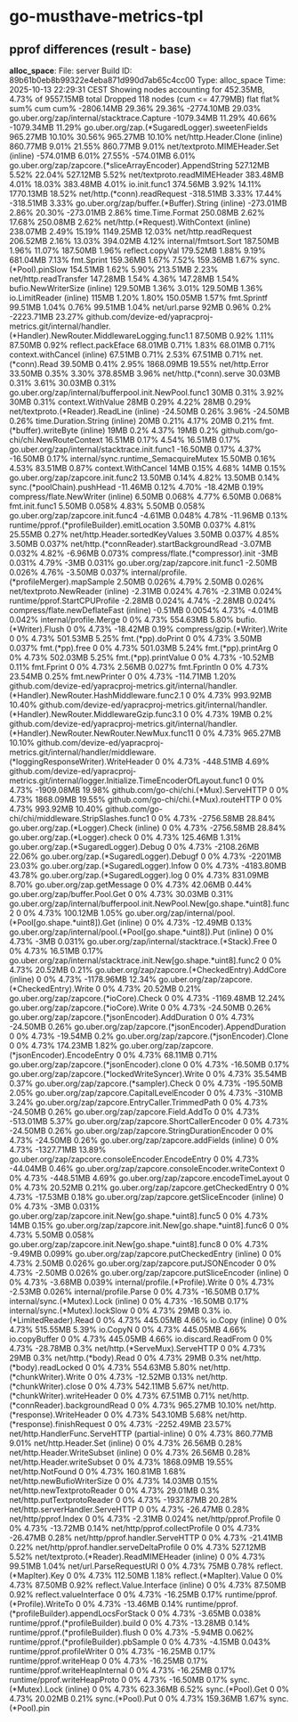 # go-musthave-metrics-tpl


## pprof differences (result - base)
**alloc_space**:
File: server
Build ID: 89b61b0eb8b99322e4eba871d990d7ab65c4cc00
Type: alloc_space
Time: 2025-10-13 22:29:31 CEST
Showing nodes accounting for 452.35MB, 4.73% of 9557.15MB total
Dropped 118 nodes (cum <= 47.79MB)
      flat  flat%   sum%        cum   cum%
-2806.14MB 29.36% 29.36% -2774.10MB 29.03%  go.uber.org/zap/internal/stacktrace.Capture
-1079.34MB 11.29% 40.66% -1079.34MB 11.29%  go.uber.org/zap.(*SugaredLogger).sweetenFields
  965.27MB 10.10% 30.56%   965.27MB 10.10%  net/http.Header.Clone (inline)
  860.77MB  9.01% 21.55%   860.77MB  9.01%  net/textproto.MIMEHeader.Set (inline)
 -574.01MB  6.01% 27.55%  -574.01MB  6.01%  go.uber.org/zap/zapcore.(*sliceArrayEncoder).AppendString
  527.12MB  5.52% 22.04%   527.12MB  5.52%  net/textproto.readMIMEHeader
  383.48MB  4.01% 18.03%   383.48MB  4.01%  io.init.func1
  374.56MB  3.92% 14.11%  1770.13MB 18.52%  net/http.(*conn).readRequest
 -318.51MB  3.33% 17.44%  -318.51MB  3.33%  go.uber.org/zap/buffer.(*Buffer).String (inline)
 -273.01MB  2.86% 20.30%  -273.01MB  2.86%  time.Time.Format
  250.08MB  2.62% 17.68%   250.08MB  2.62%  net/http.(*Request).WithContext (inline)
  238.07MB  2.49% 15.19%  1149.25MB 12.03%  net/http.readRequest
  206.52MB  2.16% 13.03%   394.02MB  4.12%  internal/fmtsort.Sort
  187.50MB  1.96% 11.07%   187.50MB  1.96%  reflect.copyVal
  179.52MB  1.88%  9.19%   681.04MB  7.13%  fmt.Sprint
  159.36MB  1.67%  7.52%   159.36MB  1.67%  sync.(*Pool).pinSlow
  154.51MB  1.62%  5.90%   213.51MB  2.23%  net/http.readTransfer
  147.28MB  1.54%  4.36%   147.28MB  1.54%  bufio.NewWriterSize (inline)
  129.50MB  1.36%  3.01%   129.50MB  1.36%  io.LimitReader (inline)
     115MB  1.20%  1.80%   150.05MB  1.57%  fmt.Sprintf
   99.51MB  1.04%  0.76%    99.51MB  1.04%  net/url.parse
      92MB  0.96%   0.2% -2223.71MB 23.27%  github.com/devize-ed/yapracproj-metrics.git/internal/handler.(*Handler).NewRouter.MiddlewareLogging.func1.1
   87.50MB  0.92%  1.11%    87.50MB  0.92%  reflect.packEface
   68.01MB  0.71%  1.83%    68.01MB  0.71%  context.withCancel (inline)
   67.51MB  0.71%  2.53%    67.51MB  0.71%  net.(*conn).Read
   39.50MB  0.41%  2.95%  1868.09MB 19.55%  net/http.Error
   33.50MB  0.35%  3.30%   378.85MB  3.96%  net/http.(*conn).serve
   30.03MB  0.31%  3.61%    30.03MB  0.31%  go.uber.org/zap/internal/bufferpool.init.NewPool.func1
      30MB  0.31%  3.92%       30MB  0.31%  context.WithValue
      28MB  0.29%  4.22%       28MB  0.29%  net/textproto.(*Reader).ReadLine (inline)
  -24.50MB  0.26%  3.96%   -24.50MB  0.26%  time.Duration.String (inline)
      20MB  0.21%  4.17%       20MB  0.21%  fmt.(*buffer).writeByte (inline)
      19MB   0.2%  4.37%       19MB   0.2%  github.com/go-chi/chi.NewRouteContext
   16.51MB  0.17%  4.54%    16.51MB  0.17%  go.uber.org/zap/internal/stacktrace.init.func1
  -16.50MB  0.17%  4.37%   -16.50MB  0.17%  internal/sync.runtime_SemacquireMutex
   15.50MB  0.16%  4.53%    83.51MB  0.87%  context.WithCancel
      14MB  0.15%  4.68%       14MB  0.15%  go.uber.org/zap/zapcore.init.func2
   13.50MB  0.14%  4.82%    13.50MB  0.14%  sync.(*poolChain).pushHead
  -11.46MB  0.12%  4.70%   -18.42MB  0.19%  compress/flate.NewWriter (inline)
    6.50MB 0.068%  4.77%     6.50MB 0.068%  fmt.init.func1
    5.50MB 0.058%  4.83%     5.50MB 0.058%  go.uber.org/zap/zapcore.init.func4
   -4.61MB 0.048%  4.78%   -11.96MB  0.13%  runtime/pprof.(*profileBuilder).emitLocation
    3.50MB 0.037%  4.81%    25.55MB  0.27%  net/http.Header.sortedKeyValues
    3.50MB 0.037%  4.85%     3.50MB 0.037%  net/http.(*connReader).startBackgroundRead
   -3.07MB 0.032%  4.82%    -6.96MB 0.073%  compress/flate.(*compressor).init
      -3MB 0.031%  4.79%       -3MB 0.031%  go.uber.org/zap/zapcore.init.func1
   -2.50MB 0.026%  4.76%    -3.50MB 0.037%  internal/profile.(*profileMerger).mapSample
    2.50MB 0.026%  4.79%     2.50MB 0.026%  net/textproto.NewReader (inline)
   -2.31MB 0.024%  4.76%    -2.31MB 0.024%  runtime/pprof.StartCPUProfile
   -2.28MB 0.024%  4.74%    -2.28MB 0.024%  compress/flate.newDeflateFast (inline)
   -0.51MB 0.0054%  4.73%    -4.01MB 0.042%  internal/profile.Merge
         0     0%  4.73%   554.63MB  5.80%  bufio.(*Writer).Flush
         0     0%  4.73%   -18.42MB  0.19%  compress/gzip.(*Writer).Write
         0     0%  4.73%   501.53MB  5.25%  fmt.(*pp).doPrint
         0     0%  4.73%     3.50MB 0.037%  fmt.(*pp).free
         0     0%  4.73%   501.03MB  5.24%  fmt.(*pp).printArg
         0     0%  4.73%   502.03MB  5.25%  fmt.(*pp).printValue
         0     0%  4.73%   -10.52MB  0.11%  fmt.Fprint
         0     0%  4.73%     2.56MB 0.027%  fmt.Fprintln
         0     0%  4.73%    23.54MB  0.25%  fmt.newPrinter
         0     0%  4.73%  -114.71MB  1.20%  github.com/devize-ed/yapracproj-metrics.git/internal/handler.(*Handler).NewRouter.HashMiddleware.func2.1
         0     0%  4.73%   993.92MB 10.40%  github.com/devize-ed/yapracproj-metrics.git/internal/handler.(*Handler).NewRouter.MiddlewareGzip.func3.1
         0     0%  4.73%       19MB   0.2%  github.com/devize-ed/yapracproj-metrics.git/internal/handler.(*Handler).NewRouter.NewRouter.NewMux.func11
         0     0%  4.73%   965.27MB 10.10%  github.com/devize-ed/yapracproj-metrics.git/internal/handler/middleware.(*loggingResponseWriter).WriteHeader
         0     0%  4.73%  -448.51MB  4.69%  github.com/devize-ed/yapracproj-metrics.git/internal/logger.Initialize.TimeEncoderOfLayout.func1
         0     0%  4.73% -1909.08MB 19.98%  github.com/go-chi/chi.(*Mux).ServeHTTP
         0     0%  4.73%  1868.09MB 19.55%  github.com/go-chi/chi.(*Mux).routeHTTP
         0     0%  4.73%   993.92MB 10.40%  github.com/go-chi/chi/middleware.StripSlashes.func1
         0     0%  4.73% -2756.58MB 28.84%  go.uber.org/zap.(*Logger).Check (inline)
         0     0%  4.73% -2756.58MB 28.84%  go.uber.org/zap.(*Logger).check
         0     0%  4.73%   125.46MB  1.31%  go.uber.org/zap.(*SugaredLogger).Debug
         0     0%  4.73% -2108.26MB 22.06%  go.uber.org/zap.(*SugaredLogger).Debugf
         0     0%  4.73%    -2201MB 23.03%  go.uber.org/zap.(*SugaredLogger).Infow
         0     0%  4.73% -4183.80MB 43.78%  go.uber.org/zap.(*SugaredLogger).log
         0     0%  4.73%   831.09MB  8.70%  go.uber.org/zap.getMessage
         0     0%  4.73%    42.06MB  0.44%  go.uber.org/zap/buffer.Pool.Get
         0     0%  4.73%    30.03MB  0.31%  go.uber.org/zap/internal/bufferpool.init.NewPool.New[go.shape.*uint8].func2
         0     0%  4.73%   100.12MB  1.05%  go.uber.org/zap/internal/pool.(*Pool[go.shape.*uint8]).Get (inline)
         0     0%  4.73%   -12.49MB  0.13%  go.uber.org/zap/internal/pool.(*Pool[go.shape.*uint8]).Put (inline)
         0     0%  4.73%       -3MB 0.031%  go.uber.org/zap/internal/stacktrace.(*Stack).Free
         0     0%  4.73%    16.51MB  0.17%  go.uber.org/zap/internal/stacktrace.init.New[go.shape.*uint8].func2
         0     0%  4.73%    20.52MB  0.21%  go.uber.org/zap/zapcore.(*CheckedEntry).AddCore (inline)
         0     0%  4.73% -1178.96MB 12.34%  go.uber.org/zap/zapcore.(*CheckedEntry).Write
         0     0%  4.73%    20.52MB  0.21%  go.uber.org/zap/zapcore.(*ioCore).Check
         0     0%  4.73% -1169.48MB 12.24%  go.uber.org/zap/zapcore.(*ioCore).Write
         0     0%  4.73%   -24.50MB  0.26%  go.uber.org/zap/zapcore.(*jsonEncoder).AddDuration
         0     0%  4.73%   -24.50MB  0.26%  go.uber.org/zap/zapcore.(*jsonEncoder).AppendDuration
         0     0%  4.73%   -19.54MB   0.2%  go.uber.org/zap/zapcore.(*jsonEncoder).Clone
         0     0%  4.73%   174.23MB  1.82%  go.uber.org/zap/zapcore.(*jsonEncoder).EncodeEntry
         0     0%  4.73%    68.11MB  0.71%  go.uber.org/zap/zapcore.(*jsonEncoder).clone
         0     0%  4.73%   -16.50MB  0.17%  go.uber.org/zap/zapcore.(*lockedWriteSyncer).Write
         0     0%  4.73%    35.54MB  0.37%  go.uber.org/zap/zapcore.(*sampler).Check
         0     0%  4.73%  -195.50MB  2.05%  go.uber.org/zap/zapcore.CapitalLevelEncoder
         0     0%  4.73%     -310MB  3.24%  go.uber.org/zap/zapcore.EntryCaller.TrimmedPath
         0     0%  4.73%   -24.50MB  0.26%  go.uber.org/zap/zapcore.Field.AddTo
         0     0%  4.73%  -513.01MB  5.37%  go.uber.org/zap/zapcore.ShortCallerEncoder
         0     0%  4.73%   -24.50MB  0.26%  go.uber.org/zap/zapcore.StringDurationEncoder
         0     0%  4.73%   -24.50MB  0.26%  go.uber.org/zap/zapcore.addFields (inline)
         0     0%  4.73% -1327.71MB 13.89%  go.uber.org/zap/zapcore.consoleEncoder.EncodeEntry
         0     0%  4.73%   -44.04MB  0.46%  go.uber.org/zap/zapcore.consoleEncoder.writeContext
         0     0%  4.73%  -448.51MB  4.69%  go.uber.org/zap/zapcore.encodeTimeLayout
         0     0%  4.73%    20.52MB  0.21%  go.uber.org/zap/zapcore.getCheckedEntry
         0     0%  4.73%   -17.53MB  0.18%  go.uber.org/zap/zapcore.getSliceEncoder (inline)
         0     0%  4.73%       -3MB 0.031%  go.uber.org/zap/zapcore.init.New[go.shape.*uint8].func5
         0     0%  4.73%       14MB  0.15%  go.uber.org/zap/zapcore.init.New[go.shape.*uint8].func6
         0     0%  4.73%     5.50MB 0.058%  go.uber.org/zap/zapcore.init.New[go.shape.*uint8].func8
         0     0%  4.73%    -9.49MB 0.099%  go.uber.org/zap/zapcore.putCheckedEntry (inline)
         0     0%  4.73%     2.50MB 0.026%  go.uber.org/zap/zapcore.putJSONEncoder
         0     0%  4.73%    -2.50MB 0.026%  go.uber.org/zap/zapcore.putSliceEncoder (inline)
         0     0%  4.73%    -3.68MB 0.039%  internal/profile.(*Profile).Write
         0     0%  4.73%    -2.53MB 0.026%  internal/profile.Parse
         0     0%  4.73%   -16.50MB  0.17%  internal/sync.(*Mutex).Lock (inline)
         0     0%  4.73%   -16.50MB  0.17%  internal/sync.(*Mutex).lockSlow
         0     0%  4.73%       29MB   0.3%  io.(*LimitedReader).Read
         0     0%  4.73%   445.05MB  4.66%  io.Copy (inline)
         0     0%  4.73%   515.55MB  5.39%  io.CopyN
         0     0%  4.73%   445.05MB  4.66%  io.copyBuffer
         0     0%  4.73%   445.05MB  4.66%  io.discard.ReadFrom
         0     0%  4.73%   -28.78MB   0.3%  net/http.(*ServeMux).ServeHTTP
         0     0%  4.73%       29MB   0.3%  net/http.(*body).Read
         0     0%  4.73%       29MB   0.3%  net/http.(*body).readLocked
         0     0%  4.73%   554.63MB  5.80%  net/http.(*chunkWriter).Write
         0     0%  4.73%   -12.52MB  0.13%  net/http.(*chunkWriter).close
         0     0%  4.73%   542.11MB  5.67%  net/http.(*chunkWriter).writeHeader
         0     0%  4.73%    67.51MB  0.71%  net/http.(*connReader).backgroundRead
         0     0%  4.73%   965.27MB 10.10%  net/http.(*response).WriteHeader
         0     0%  4.73%   543.10MB  5.68%  net/http.(*response).finishRequest
         0     0%  4.73% -2252.49MB 23.57%  net/http.HandlerFunc.ServeHTTP (partial-inline)
         0     0%  4.73%   860.77MB  9.01%  net/http.Header.Set (inline)
         0     0%  4.73%    26.56MB  0.28%  net/http.Header.WriteSubset (inline)
         0     0%  4.73%    26.56MB  0.28%  net/http.Header.writeSubset
         0     0%  4.73%  1868.09MB 19.55%  net/http.NotFound
         0     0%  4.73%   160.81MB  1.68%  net/http.newBufioWriterSize
         0     0%  4.73%    14.03MB  0.15%  net/http.newTextprotoReader
         0     0%  4.73%    29.01MB   0.3%  net/http.putTextprotoReader
         0     0%  4.73% -1937.87MB 20.28%  net/http.serverHandler.ServeHTTP
         0     0%  4.73%   -26.47MB  0.28%  net/http/pprof.Index
         0     0%  4.73%    -2.31MB 0.024%  net/http/pprof.Profile
         0     0%  4.73%   -13.72MB  0.14%  net/http/pprof.collectProfile
         0     0%  4.73%   -26.47MB  0.28%  net/http/pprof.handler.ServeHTTP
         0     0%  4.73%   -21.41MB  0.22%  net/http/pprof.handler.serveDeltaProfile
         0     0%  4.73%   527.12MB  5.52%  net/textproto.(*Reader).ReadMIMEHeader (inline)
         0     0%  4.73%    99.51MB  1.04%  net/url.ParseRequestURI
         0     0%  4.73%       75MB  0.78%  reflect.(*MapIter).Key
         0     0%  4.73%   112.50MB  1.18%  reflect.(*MapIter).Value
         0     0%  4.73%    87.50MB  0.92%  reflect.Value.Interface (inline)
         0     0%  4.73%    87.50MB  0.92%  reflect.valueInterface
         0     0%  4.73%   -16.25MB  0.17%  runtime/pprof.(*Profile).WriteTo
         0     0%  4.73%   -13.46MB  0.14%  runtime/pprof.(*profileBuilder).appendLocsForStack
         0     0%  4.73%    -3.65MB 0.038%  runtime/pprof.(*profileBuilder).build
         0     0%  4.73%   -13.28MB  0.14%  runtime/pprof.(*profileBuilder).flush
         0     0%  4.73%    -5.94MB 0.062%  runtime/pprof.(*profileBuilder).pbSample
         0     0%  4.73%    -4.15MB 0.043%  runtime/pprof.profileWriter
         0     0%  4.73%   -16.25MB  0.17%  runtime/pprof.writeHeap
         0     0%  4.73%   -16.25MB  0.17%  runtime/pprof.writeHeapInternal
         0     0%  4.73%   -16.25MB  0.17%  runtime/pprof.writeHeapProto
         0     0%  4.73%   -16.50MB  0.17%  sync.(*Mutex).Lock (inline)
         0     0%  4.73%   623.36MB  6.52%  sync.(*Pool).Get
         0     0%  4.73%    20.02MB  0.21%  sync.(*Pool).Put
         0     0%  4.73%   159.36MB  1.67%  sync.(*Pool).pin